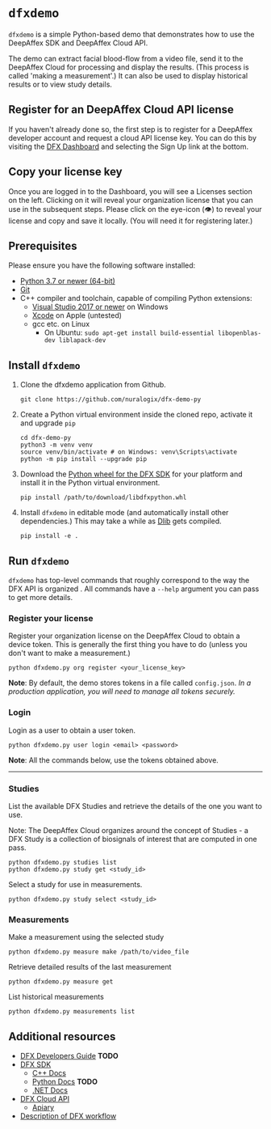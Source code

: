 # `dfxdemo`

`dfxdemo` is a simple Python-based demo that demonstrates how to use the
DeepAffex SDK and DeepAffex Cloud API.

The demo can extract facial blood-flow from a video file, send it to the
DeepAffex Cloud for processing and display the results. (This process is called
'making a measurement'.) It can also be used to display historical results or
to view study details.

## Register for an DeepAffex Cloud API license

If you haven't already done so, the first step is to register for a DeepAffex
developer account and request a cloud API license key. You can do this by
visiting the [DFX Dashboard](https://dashboard.deepaffex.ai/) and selecting the
Sign Up link at the bottom.

## Copy your license key

Once you are logged in to the Dashboard, you will see a Licenses section on the
left. Clicking on it will reveal your organization license that you can use in
the subsequent steps. Please click on the eye-icon (👁️) to reveal your
license and copy and save it locally. (You will need it for registering later.)

## Prerequisites

Please ensure you have the following software installed:

* [Python 3.7 or newer (64-bit)](https://www.python.org/)
* [Git](https://git-scm.com/)
* C++ compiler and toolchain, capable of compiling Python extensions:
  * [Visual Studio 2017 or newer](https://visualstudio.microsoft.com/) on Windows
  * [Xcode](https://developer.apple.com/xcode/) on Apple (untested)
  * gcc etc. on Linux
    * On Ubuntu: `sudo apt-get install build-essential libopenblas-dev liblapack-dev`

## Install `dfxdemo`

1. Clone the dfxdemo application from Github.

    ```shell
    git clone https://github.com/nuralogix/dfx-demo-py
    ```

2. Create a Python virtual environment inside the cloned repo, activate it and
upgrade `pip`

    ```shell
    cd dfx-demo-py
    python3 -m venv venv
    source venv/bin/activate # on Windows: venv\Scripts\activate
    python -m pip install --upgrade pip
    ```

3. Download the [Python wheel for the DFX
SDK](https://deepaffex.ai/developers-sdk) for your platform and install it in
the Python virtual environment.

    ```shell
    pip install /path/to/download/libdfxpython.whl
    ```

4. Install `dfxdemo` in editable mode (and automatically install other
dependencies.) This may take a while as [Dlib](http://dlib.net/) gets compiled.

    ```shell
    pip install -e .
    ```

## Run `dfxdemo`

`dfxdemo` has top-level commands that roughly correspond to the way the DFX API
is organized . All commands have a `--help` argument you can pass to get more
details.

### Register your license

Register your organization license on the DeepAffex Cloud to obtain a device
token. This is generally the first thing you have to do (unless you don't want
to make a measurement.)

```shell
python dfxdemo.py org register <your_license_key>
```

**Note**: By default, the demo stores tokens in a file called `config.json`.
*In a production application, you will need to manage all tokens securely.*

### Login

Login as a user to obtain a user token.

```shell
python dfxdemo.py user login <email> <password>
```

**Note**: All the commands below, use the tokens obtained above.

---

### Studies

List the available DFX Studies and retrieve the details of the one you want to
use.

Note: The DeepAffex Cloud organizes around the concept of Studies - a DFX
Study is a collection of biosignals of interest that are computed in one pass.

```shell
python dfxdemo.py studies list
python dfxdemo.py study get <study_id>
```

Select a study for use in measurements.

```shell
python dfxdemo.py study select <study_id>
```

### Measurements

Make a measurement using the selected study

   ```shell
   python dfxdemo.py measure make /path/to/video_file
   ```

Retrieve detailed results of the last measurement

```shell
python dfxdemo.py measure get
```

List historical measurements

```shell
python dfxdemo.py measurements list
```

## Additional resources

* [DFX Developers Guide](http://docs.deepaffex.ai/developers/index.html) **TODO**
* [DFX SDK](https://deepaffex.ai/developers-sdk)
  * [C++ Docs](http://docs.deepaffex.ai/c/index.html)
  * [Python Docs](http://docs.deepaffex.ai/python/index.html) **TODO**
  * [.NET Docs](http://docs.deepaffex.ai/dotnet/index.html)
* [DFX Cloud API](https://deepaffex.ai/developers-api)
  * [Apiary](https://dfxapiversion10.docs.apiary.io/)
* [Description of DFX workflow](https://github.com/nuralogix/dfx-e2e-demo-python/blob/master/dfxexample.md)
